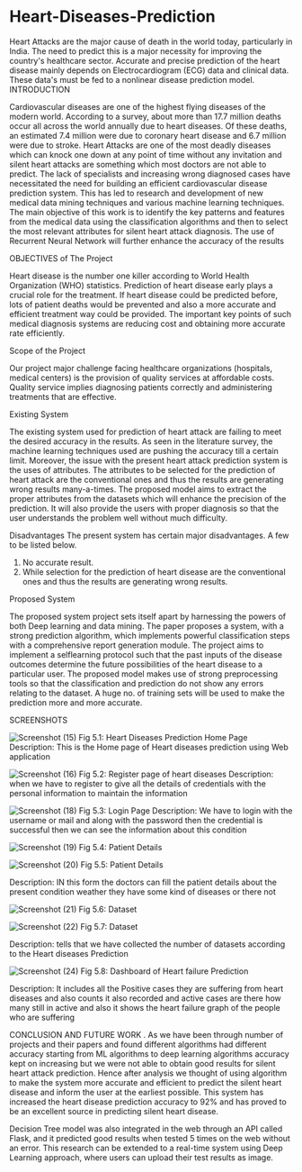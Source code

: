 # Heart-Diseases-Prediction
Heart Attacks are the major cause of death in the world today, particularly in India. The need to predict this is a major necessity for improving the country's healthcare sector. Accurate and precise prediction of the heart disease mainly depends on Electrocardiogram (ECG) data and clinical data. These data's must be fed to a nonlinear disease prediction model. 
INTRODUCTION

Cardiovascular diseases are one of the highest flying diseases of the modern world. According to a survey, about more than 17.7 million deaths occur all across the world annually due to heart diseases. Of these deaths, an estimated 7.4 million were due to coronary heart disease and 6.7 million were due to stroke. Heart Attacks are one of the most deadly diseases which can knock one down at any point of time without any invitation and silent heart attacks are something which most doctors are not able to predict. The lack of specialists and increasing wrong diagnosed cases have necessitated the need for building an efficient cardiovascular disease prediction system. This has led to research and development of new medical data mining techniques and various machine learning techniques. The main objective of this work is to identify the key patterns and features from the medical data using the classification algorithms and then to select the most relevant attributes for silent heart attack diagnosis. The use of Recurrent Neural Network will further enhance the accuracy of the results

OBJECTIVES of The Project

Heart disease is the number one killer according to World Health Organization (WHO) statistics. 
Prediction of heart disease early plays a crucial role for the treatment. If heart disease could be predicted before, lots of patient deaths would be prevented and also a more accurate and efficient treatment way could be provided. The important key points of such medical diagnosis systems are reducing cost and obtaining more accurate rate efficiently. 

Scope of the Project

Our project major challenge facing healthcare organizations (hospitals, medical centers) is the provision of quality services at affordable costs. Quality service implies diagnosing patients correctly and administering treatments that are effective.

Existing System

The existing system used for prediction of heart attack are failing to meet the desired accuracy in the results. As seen in the literature survey, the machine learning techniques used are pushing the accuracy till a certain limit. Moreover, the issue with the present heart attack prediction system is the uses of attributes. The attributes to be selected for the prediction of heart attack are the conventional ones and thus the results are generating wrong results many-a-times. The proposed model aims to extract the proper attributes from the datasets which will enhance the precision of the prediction. It will also provide the users with proper diagnosis so that the user understands the problem well without much difficulty.

Disadvantages
The present system has certain major disadvantages. A few to be listed below.
1) No accurate result.
2) While selection for the prediction of heart disease are the conventional ones and thus the results are generating wrong results.

Proposed System

The proposed system project sets itself apart by harnessing the powers of both Deep learning and data mining. The paper proposes a system, with a strong prediction algorithm, which implements powerful classification steps with a comprehensive report generation module. The project aims to implement a selflearning protocol such that the past inputs of the disease outcomes determine the future possibilities of the heart disease to a particular user. The proposed model makes use of strong preprocessing tools so that the classification and prediction do not show any errors relating to the dataset. A huge no. of training sets will be used to make the prediction more and more accurate. 

SCREENSHOTS

![Screenshot (15)](https://user-images.githubusercontent.com/73517820/107873532-45075880-6ed9-11eb-8d83-721f113a36a5.png)
Fig 5.1: Heart Diseases Prediction Home Page
Description: This is the Home page of Heart diseases prediction using Web application

![Screenshot (16)](https://user-images.githubusercontent.com/73517820/107873742-aa0f7e00-6eda-11eb-8d88-772e3b598aed.png)
Fig 5.2: Register page of heart diseases
 Description: when we have to register to give all the details of credentials with the personal information to maintain the information

![Screenshot (18)](https://user-images.githubusercontent.com/73517820/107873790-2a35e380-6edb-11eb-89f6-4a2565571972.png)
Fig 5.3: Login Page 
Description: We have to login with the username or mail and along with the password then the credential is successful then we can see the information about this condition

![Screenshot (19)](https://user-images.githubusercontent.com/73517820/107873796-391c9600-6edb-11eb-8b29-97bf22c40da2.png)
Fig 5.4: Patient Details

![Screenshot (20)](https://user-images.githubusercontent.com/73517820/107873837-81d44f00-6edb-11eb-8852-e27f4992ae0b.png)
Fig 5.5: Patient Details

Description: IN this form the doctors can fill the patient details about the present condition weather they have some kind of diseases or there not 

![Screenshot (21)](https://user-images.githubusercontent.com/73517820/107873953-2ce50880-6edc-11eb-9a7e-3f07fe38554d.png)
Fig 5.6: Dataset

![Screenshot (22)](https://user-images.githubusercontent.com/73517820/107873966-4b4b0400-6edc-11eb-85da-f39a7c2c70ff.png)
Fig 5.7: Dataset

Description: tells that we have collected the number of datasets according to the Heart diseases Prediction

![Screenshot (24)](https://user-images.githubusercontent.com/73517820/107873980-67e73c00-6edc-11eb-8e6a-2f8257671975.png)
Fig 5.8: Dashboard of Heart failure Prediction

Description: It includes all the Positive cases they are suffering from heart diseases and also counts it also recorded and active cases are there how many still in active and also it shows the heart failure graph of the people who are suffering

CONCLUSION AND FUTURE WORK
.
As we have been through number of projects and their papers and found different algorithms had different accuracy starting from ML algorithms to deep learning algorithms accuracy kept on increasing but we were not able to obtain good results for silent heart attack prediction. Hence after analysis we thought of using algorithm to make the system more accurate and efficient to predict the silent heart disease and inform the user at the earliest possible. This system has increased the heart disease prediction accuracy to 92% and has proved to be an excellent source in predicting silent heart disease.

Decision  Tree  model  was  also integrated  in the  web  through an  API  called  Flask, and  it predicted  good  results  when  tested  5  times  on  the  web without an error. This research can be extended to a real-time system using Deep Learning approach, where users can upload their test results as image.

